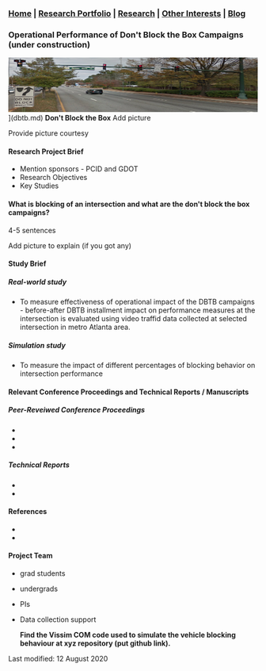 ### [Home](README.md) | [Research Portfolio](/research.md) | [Research](research_projects.md) | [Other Interests](other_interests.md) | [Blog](blog.md) 

### Operational Performance of Don't Block the Box Campaigns (under construction)

<img src="dbtb.png" height = "110" width = "1603"/>](dbtb.md)  **Don't Block the Box**
Add picture

Provide picture courtesy

#### Research Project Brief 
- Mention sponsors - PCID and GDOT
- Research Objectives
- Key Studies

#### What is blocking of an intersection and what are the don't block the box campaigns?
4-5 sentences

Add picture to explain (if you got any)

#### Study Brief 

##### Real-world study

- To measure effectiveness of operational impact of the DBTB campaigns - before-after DBTB installment impact on performance measures at the intersection is evaluated using video traffid data collected at selected intersection in metro Atlanta area. 

##### Simulation study
- To measure the impact of different percentages of blocking behavior on intersection performance 


#### Relevant Conference Proceedings and Technical Reports / Manuscripts 

##### Peer-Reveiwed Conference Proceedings
- 
- 
-

##### Technical Reports 
- 
- 

#### References 
- 
- 


#### Project Team
- grad students
- undergrads
- PIs
- Data collection support 

  **Find the Vissim COM code used to simulate the vehicle blocking behaviour at xyz repository (put github link).**

Last modified: 12 August 2020









